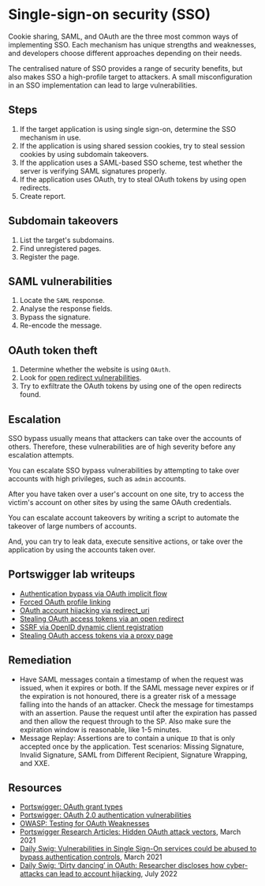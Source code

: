 # Single-sign-on security (SSO)

Cookie sharing, SAML, and OAuth are the three most common ways of implementing SSO. Each mechanism has unique strengths and weaknesses, and developers choose different approaches depending on their needs.

The centralised nature of SSO provides a range of security benefits, but also makes SSO a high-profile target to attackers. A small misconfiguration in an SSO implementation can lead to  large vulnerabilities.

## Steps

1. If the target application is using single sign-on, determine the SSO mechanism in use.
2. If the application is using shared session cookies, try to steal session cookies by using subdomain takeovers.
3. If the application uses a SAML-based SSO scheme, test whether the server is verifying SAML signatures properly.
4. If the application uses OAuth, try to steal OAuth tokens by using open redirects.
5. Create report.

## Subdomain takeovers

1. List the target's subdomains.
2. Find unregistered pages.
3. Register the page.

## SAML vulnerabilities

1. Locate the `SAML` response.
2. Analyse the response fields.
3. Bypass the signature.
4. Re-encode the message.

## OAuth token theft

1. Determine whether the website is using `OAuth`.
2. Look for [open redirect vulnerabilities](redirects.md).
3. Try to exfiltrate the OAuth tokens by using one of the open redirects found.

## Escalation

SSO bypass usually means that attackers can take over the accounts of others. Therefore, these vulnerabilities are of high severity before any escalation attempts. 

You can escalate SSO bypass vulnerabilities by attempting to take over accounts with high privileges, such as `admin` accounts.

After you have taken over a user's account on one site, try to access the victim's account on other sites by using the same OAuth credentials.

You can escalate account takeovers by writing a script to automate the takeover of large numbers of accounts. 

And, you can try to leak data, execute sensitive actions, or take over the application by using the accounts taken over.

## Portswigger lab writeups

* [Authentication bypass via OAuth implicit flow](../oauth/1.md)
* [Forced OAuth profile linking](../oauth/2.md)
* [OAuth account hijacking via redirect_uri](../oauth/3.md)
* [Stealing OAuth access tokens via an open redirect](../oauth/4.md)
* [SSRF via OpenID dynamic client registration](../oauth/5.md)
* [Stealing OAuth access tokens via a proxy page](../oauth/6.md)

## Remediation

* Have SAML messages contain a timestamp of when the request was issued, when it expires or both. If the SAML message never expires or if the expiration is not honoured, there is a greater risk of a message falling into the hands of an attacker. Check the message for timestamps with an assertion. Pause the request until after the expiration has passed and then allow the request through to the SP. Also make sure the expiration window is reasonable, like 1-5 minutes.
* Message Replay: Assertions are to contain a unique `ID` that is only accepted once by the application. Test scenarios: Missing Signature, Invalid Signature, SAML from Different Recipient, Signature Wrapping, and XXE.

## Resources

* [Portswigger: OAuth grant types](https://portswigger.net/web-security/oauth/grant-types)
* [Portswigger: OAuth 2.0 authentication vulnerabilities](https://portswigger.net/web-security/oauth)
* [OWASP: Testing for OAuth Weaknesses](https://owasp.org/www-project-web-security-testing-guide/latest/4-Web_Application_Security_Testing/05-Authorization_Testing/05-Testing_for_OAuth_Weaknesses)
* [Portswigger Research Articles: Hidden OAuth attack vectors](https://portswigger.net/research/hidden-oauth-attack-vectors), March 2021
* [Daily Swig: Vulnerabilities in Single Sign-On services could be abused to bypass authentication controls](https://portswigger.net/daily-swig/vulnerabilities-in-single-sign-on-services-could-be-abused-to-bypass-authentication-controls), March 2021
* [Daily Swig: ‘Dirty dancing’ in OAuth: Researcher discloses how cyber-attacks can lead to account hijacking](https://portswigger.net/daily-swig/dirty-dancing-in-oauth-researcher-discloses-how-cyber-attacks-can-lead-to-account-hijacking), July 2022
